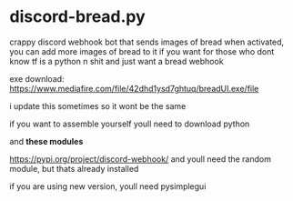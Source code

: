 # discord-bread.py
crappy discord webhook bot that sends images of bread when activated, you can add more images of bread to it if you want
for those who dont know tf is a python n shit and just want a bread webhook

exe download: https://www.mediafire.com/file/42dhd1ysd7ghtuq/breadUI.exe/file

i update this sometimes so it wont be the same



if you want to assemble yourself
youll need to download python

and **these modules**

https://pypi.org/project/discord-webhook/
and youll need the random module, but thats already installed


if you are using new version, youll need pysimplegui
